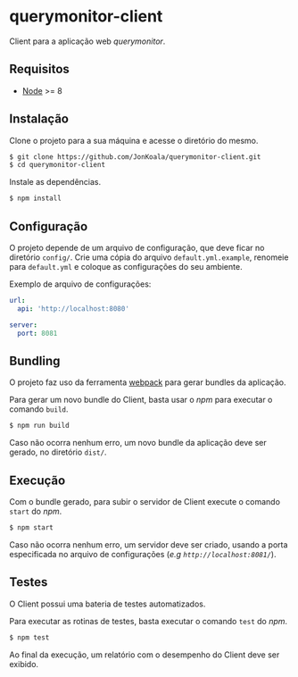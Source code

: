# querymonitor-client
Client para a aplicação web _querymonitor_.

## Requisitos
 - [Node](https://nodejs.org) >= 8

## Instalação
Clone o projeto para a sua máquina e acesse o diretório do mesmo.
``` bash
$ git clone https://github.com/JonKoala/querymonitor-client.git
$ cd querymonitor-client
```
Instale as dependências.
``` bash
$ npm install
```

## Configuração
O projeto depende de um arquivo de configuração, que deve ficar no diretório `config/`. Crie uma cópia do arquivo `default.yml.example`, renomeie para `default.yml` e coloque as configurações do seu ambiente.

Exemplo de arquivo de configurações:
``` yaml
url:
  api: 'http://localhost:8080'

server:
  port: 8081
```

## Bundling
O projeto faz uso da ferramenta [webpack](https://webpack.js.org/) para gerar bundles da aplicação.

Para gerar um novo bundle do Client, basta usar o _npm_ para executar o comando `build`.
``` bash
$ npm run build
```
Caso não ocorra nenhum erro, um novo bundle da aplicação deve ser gerado, no diretório `dist/`.

## Execução
Com o bundle gerado, para subir o servidor de Client execute o comando `start` do _npm_.
``` bash
$ npm start
```
Caso não ocorra nenhum erro, um servidor deve ser criado, usando a porta especificada no arquivo de configurações (_e.g `http://localhost:8081/`_).

## Testes
O Client possui uma bateria de testes automatizados.

Para executar as rotinas de testes, basta executar o comando `test` do _npm_.
``` bash
$ npm test
```
Ao final da execução, um relatório com o desempenho do Client deve ser exibido.
